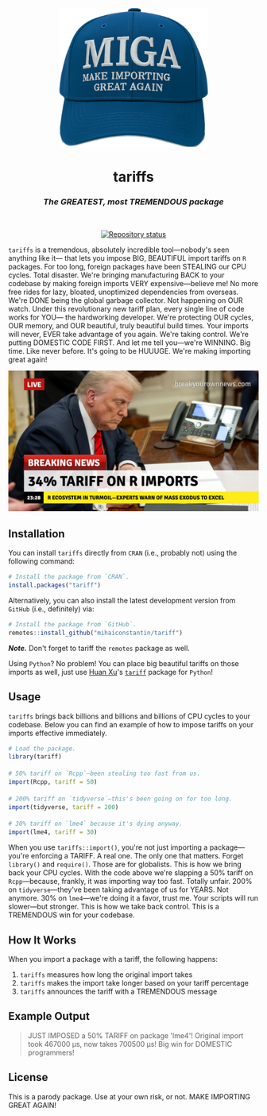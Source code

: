 <p align="center">
    <a href="https://tariffs.mihaiconstantin.com">
        <img width="300px" src="man/figures/miga.png" alt="tariff logo"/>
    </a>
</p>

<div align="center">
    <h1>
        tariffs
    </h1>
    <h3>
        <i>
            The GREATEST, most TREMENDOUS package
        </i>
    </h3>
</div>

<br>

<p align="center">
    <a href="https://www.repostatus.org/#concept"><img src="https://img.shields.io/badge/concept-of_a_plan-blue" alt="Repository status"/></a>
</p>

`tariffs` is a tremendous, absolutely incredible tool—nobody's seen anything
like it— that lets you impose BIG, BEAUTIFUL import tariffs on `R` packages. For
too long, foreign packages have been STEALING our CPU cycles. Total disaster.
We're bringing manufacturing BACK to your codebase by making foreign imports
VERY expensive—believe me! No more free rides for lazy, bloated, unoptimized
dependencies from overseas. We're DONE being the global garbage collector. Not
happening on OUR watch. Under this revolutionary new tariff plan, every single
line of code works for YOU— the hardworking developer. We're protecting OUR
cycles, OUR memory, and OUR beautiful, truly beautiful build times. Your imports
will never, EVER take advantage of you again. We're taking control. We're
putting DOMESTIC CODE FIRST. And let me tell you—we're WINNING. Big time. Like
never before. It's going to be HUUUGE. We're making importing great again!

<div align="center">
    <img src="man/figures/r-package-tariff-news.jpg" alt="tariff breaking news"/>
</div>

## Installation

You can install `tariffs` directly from `CRAN` (i.e., probably not) using the
following command:

```r
# Install the package from `CRAN`.
install.packages("tariff")
```

Alternatively, you can also install the latest development version from `GitHub`
(i.e., definitely) via:

```r
# Install the package from `GitHub`.
remotes::install_github("mihaiconstantin/tariff")
```

**_Note._** Don't forget to tariff the `remotes` package as well.

Using `Python`? No problem! You can place big beautiful tariffs on those imports
as well, just use [Huan Xu](https://github.com/hxu296)'s
[`tariff`](https://github.com/hxu296/tariff) package for `Python`!

## Usage

`tariffs` brings back billions and billions and billions of CPU cycles to your
codebase. Below you can find an example of how to impose tariffs on your imports
effective immediately.

```r
# Load the package.
library(tariff)

# 50% tariff on `Rcpp`—been stealing too fast from us.
import(Rcpp, tariff = 50)

# 200% tariff on `tidyverse`—this's been going on for too long.
import(tidyverse, tariff = 200)

# 30% tariff on `lme4` because it's dying anyway.
import(lme4, tariff = 30)
```

When you use `tariffs::import()`, you're not just importing a package—you're
enforcing a TARIFF. A real one. The only one that matters. Forget `library()`
and `require()`. Those are for globalists. This is how we bring back your CPU
cycles. With the code above we're slapping a 50% tariff on `Rcpp`—because,
frankly, it was importing way too fast. Totally unfair. 200% on
`tidyverse`—they've been taking advantage of us for YEARS. Not anymore. 30% on
`lme4`—we're doing it a favor, trust me. Your scripts will run slower—but
stronger. This is how we take back control. This is a TREMENDOUS win for your
codebase.

## How It Works

When you import a package with a tariff, the following happens:

1. `tariffs` measures how long the original import takes
2. `tariffs` makes the import take longer based on your tariff percentage
3. `tariffs` announces the tariff with a TREMENDOUS message

## Example Output

<blockquote>
    JUST IMPOSED a 50% TARIFF on package 'lme4'! Original import took 467000 μs, now takes 700500 μs! Big win for DOMESTIC programmers!
</blockquote>

## License

This is a parody package. Use at your own risk, or not. MAKE IMPORTING GREAT
AGAIN!
